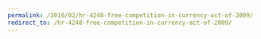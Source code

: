 ```yaml
---
permalink: /2010/02/hr-4248-free-competition-in-currency-act-of-2009/
redirect_to: /hr-4248-free-competition-in-currency-act-of-2009/
---
```

